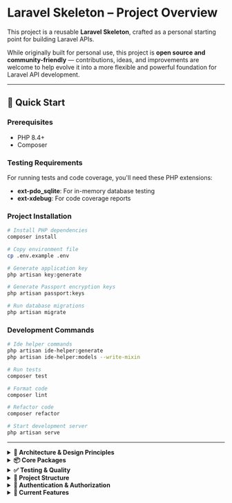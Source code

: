 # Laravel Skeleton – Project Overview

This project is a reusable **Laravel Skeleton**, crafted as a personal starting point for building Laravel APIs.

While originally built for personal use, this project is **open source and community-friendly** — contributions, ideas, and improvements are welcome to help evolve it into a more flexible and powerful foundation for Laravel API development.

---

## 🚀 Quick Start

### Prerequisites
- PHP 8.4+
- Composer

### Testing Requirements
For running tests and code coverage, you'll need these PHP extensions:
- **ext-pdo_sqlite**: For in-memory database testing
- **ext-xdebug**: For code coverage reports

### Project Installation
```bash
# Install PHP dependencies
composer install

# Copy environment file
cp .env.example .env

# Generate application key
php artisan key:generate

# Generate Passport encryption keys
php artisan passport:keys

# Run database migrations
php artisan migrate
```

### Development Commands
```bash
# Ide helper commands
php artisan ide-helper:generate
php artisan ide-helper:models --write-mixin

# Run tests
composer test

# Format code
composer lint

# Refactor code
composer refactor

# Start development server
php artisan serve
```

---

<details>
<summary><strong>🧱 Architecture & Design Principles</strong></summary>

### **Controller + Commands/Queries Pattern**
- **Controllers**: Thin coordination layer for HTTP requests
- **Commands**: DTOs for write operations (create, update) using Spatie Laravel Data
- **Queries**: DTOs for read operations (list, show) using Spatie Laravel Data
- **DTOs**: Data Transfer Objects for responses using Spatie Laravel Data

### **Authorization & Permissions**
- **UserPolicy**: Enforces access control based on user roles
- **Spatie Permission**: Role-based access control
- **Admin Bypass**: Admins bypass all authorization checks via `Gate::before` callback

### **Routes**
- API routes are defined in `routes/api.php` with v1 versioning
- Routes are RESTful, structured around resources (e.g., `/api/v1/users`)
- Each route delegates to controller methods, which use Commands/Queries for validation

## 🧩 Example: Users Resource
```php
use App\Http\Controllers\UserController;

Route::middleware('auth:api')->prefix('v1')->group(function () {
    Route::resource('users', UserController::class)->except(['create', 'edit']);
});
```

## 🧩 Example: UserController with Commands/Queries
```php
final readonly class UserController
{
    public function index(GetUsersQuery $query): JsonResponse
    {
        Gate::authorize('viewAny', User::class);
        
        $users = User::query()
            ->when($query->name, fn($q, $name) => $q->where('name', 'like', "%{$name}%"))
            ->when($query->email, fn($q, $email) => $q->where('email', 'like', "%{$email}%"))
            ->when($query->status, fn($q, $status) => $q->where('status', $status))
            ->paginate($query->per_page ?? 10, ['*'], 'page', $query->page ?? 1);

        return response()->json([
            ...UserDto::collect($users)->toArray(),
            'message' => __('Users fetched successfully'),
        ]);
    }

    public function store(CreateUserCommand $command): JsonResponse
    {
        Gate::authorize('create', User::class);
        
        $commandData = $command->toArray();
        $commandData['password'] = Hash::make($command->password);
        $user = User::create($commandData);
        
        return response()->json([
            'data' => UserDto::from($user),
            'message' => __('User created successfully'),
        ], 201);
    }
}
```

### **DTOs & Validation**
- **Commands**: Handle request validation for write operations using Spatie Laravel Data
- **Queries**: Handle request validation for read operations using Spatie Laravel Data  
- **DTOs**: Handle response serialization using Spatie Laravel Data
- All use Spatie Laravel Data for type safety and validation

## 🧩 Example: DTOs and Commands
```php
// CreateUserCommand - Request validation
final class CreateUserCommand extends Data
{
    public function __construct(
        public string $name,
        public string $email,
        public string $password,
        public UserStatus $status = UserStatus::ACTIVE,
    ) {}

    public static function rules(): array
    {
        return [
            'name' => ['required', 'string', 'max:255'],
            'email' => ['required', 'email', 'unique:users,email'],
            'password' => ['required', 'string', 'min:8', 'max:255'],
            'status' => ['required', new Enum(UserStatus::class)],
        ];
    }
}

// GetUsersQuery - Request validation with pagination
final class GetUsersQuery extends Data
{
    public function __construct(
        public ?string $name,
        public ?string $email,
        public ?UserStatus $status,
        public ?int $per_page = 10,
        public ?int $page = 1,
    ) {}

    public static function rules(): array
    {
        return [
            'name' => ['sometimes', 'required', 'string', 'max:255'],
            'email' => ['sometimes', 'required', 'email', 'exists:users,email'],
            'status' => ['sometimes', 'required', new Enum(UserStatus::class)],
            'per_page' => ['sometimes', 'required', 'integer', 'min:1', 'max:100'],
            'page' => ['sometimes', 'required', 'integer', 'min:1'],
        ];
    }
}

// UserDto - Response serialization
final class UserDto extends Data
{
    public function __construct(
        public int $id,
        public string $name,
        public string $email,
        public ?string $password,
        public UserStatus $status,
    ) {}
}
```

</details>

<details>
<summary><strong>📦 Core Packages</strong></summary>

### **Core Framework & Authentication**
- [`laravel/framework`](https://laravel.com/) – The Laravel framework
- [`laravel/passport`](https://github.com/laravel/passport) – OAuth2 server for API authentication
- [`spatie/laravel-permission`](https://github.com/spatie/laravel-permission) – Role and permission management

### **Data & Validation**
- [`spatie/laravel-data`](https://github.com/spatie/laravel-data) – Typed DTOs & transformers
- [`spatie/laravel-typescript-transformer`](https://github.com/spatie/laravel-typescript-transformer) – Generate TypeScript types from DTOs

### **Development & IDE Support**
- [`barryvdh/laravel-ide-helper`](https://github.com/barryvdh/laravel-ide-helper) – IDE autocompletion for models, facades etc.
- [`laravel/pint`](https://github.com/laravel/pint) – Opinionated code style formatting
- [`rector/rector`](https://github.com/rectorphp/rector) – Automated code refactoring

### **Testing & Quality**
- [`pestphp/pest`](https://pestphp.com/) – Modern testing framework
- [`larastan/larastan`](https://github.com/larastan/larastan) – Static analysis for Laravel
- [`pestphp/pest-plugin-type-coverage`](https://github.com/pestphp/pest-plugin-type-coverage) – Type coverage analysis

### **Monitoring & Health**
- [`spatie/laravel-health`](https://github.com/spatie/laravel-health) – Health and system checks

### **Frontend Tools**
Although this project is primarily intended to serve as an API, I’ve included Prettier just in case — it doesn’t hurt to have clean code. 🙂
- [`vite`](https://vitejs.dev/) – Frontend build tool
- [`tailwindcss`](https://tailwindcss.com/) – Utility-first CSS framework
- [`prettier`](https://prettier.io/) – Code formatter

</details>

<details>
<summary><strong>✅ Testing & Quality</strong></summary>

### **Testing Framework**
- **Pest** – Modern testing framework with expressive syntax
- **In-Memory Database** – SQLite `:memory:` for fast, isolated tests
- **Seeders** – Database seeding for consistent test data
- **Factories** – Model factories for test data generation

### **Architecture Tests**
- **PHP Architecture Tests** – Ensures code follows architectural principles
- **Strict Types** – Enforces strict typing throughout the application
- **Documentation** – Requires proper PHPDoc annotations
- **Code Quality** – Prevents use of debugging functions in production code

### **Test Structure**
```php
describe('User Controller - Admin Users', function () {
    beforeEach(function () {
        $this->seed(DatabaseSeeder::class);
        $this->admin = User::where('name', 'admin')->first();
        $this->user = User::factory()->create(['name' => 'Normal User']);
        $this->user->assignRole('user');
        $this->actingAs($this->admin, 'api');
    });
    
    // Admin tests...
});

describe('User Controller - Normal Users', function () {
    beforeEach(function () {
        $this->seed(DatabaseSeeder::class);
        $this->admin = User::where('name', 'admin')->first();
        $this->user = User::factory()->create(['name' => 'Normal User']);
        $this->user->assignRole('user');
        $this->actingAs($this->user, 'api');
    });
    
    // Normal user tests...
});
```

### **Test Coverage**
- **94 tests** covering all CRUD operations and architecture principles
- **381 assertions** ensuring comprehensive coverage
- **100% type coverage** across all classes
- **Authorization testing** for both admin and normal users
- **Validation testing** for all input fields
- **Error handling** (404, 403, 422 status codes)
- **Architecture compliance** testing
- **Unit tests** for UserStatus enum and UserPolicy

</details>

<details>
<summary><strong>📂 Project Structure</strong></summary>

```bash
app/
├── Commands/...................... # Request DTOs for write operations
│   ├── CreateUserCommand.php
│   └── UpdateUserCommand.php
│
├── Queries/....................... # Request DTOs for read operations
│   └── GetUsersQuery.php
│
├── DTOs/.......................... # Response DTOs
│   └── UserDto.php
│
├── Enums/......................... # Enum classes
│   └── UserStatus.php
│
├── Http/
│   ├── Controllers/............... # Thin coordination layer
│   │   └── UserController.php
│   └── Policies/.................. # Authorization policies
│       └── UserPolicy.php
│
├── Models/......................... # Eloquent models
│   └── User.php
│
├── Providers/..................... # Service providers
│   └── AppServiceProvider.php
│
database/
├── factories/..................... # Model factories
│   └── UserFactory.php
├── migrations/.................... # Database migrations
│   ├── *_create_users_table.php
│   ├── *_add_status_to_users_table.php
│   ├── *_create_permission_tables.php
│   └── *_create_oauth_*.php
└── seeders/....................... # Database seeders
    ├── DatabaseSeeder.php
    ├── RoleSeeder.php
    └── UserSeeder.php
│
tests/
├── Feature/....................... # Feature tests
│   └── UserControllerTest.php
└── Unit/.......................... # Unit tests
    ├── ArchitectureTest.php
    ├── UserPolicyTest.php
    └── UserStatusTest.php
```

</details>

<details>
<summary><strong>🔐 Authentication & Authorization</strong></summary>

### **OAuth2 with Passport**
- API authentication using Laravel Passport
- Token-based authentication for API requests
- Secure token management and revocation

### **Role-Based Access Control**
- **Admin Role**: Full access to all resources
- **User Role**: Restricted access based on UserPolicy
- **Policy Enforcement**: Automatic authorization checks

### **UserPolicy Rules**
```php
class UserPolicy
{
    public function viewAny(User $user): bool { return false; }
    public function view(User $user, User $model): bool { return $user->id === $model->id; }
    public function create(User $user): bool { return false; }
    public function update(User $user, User $model): bool { return $user->id === $model->id; }
    public function delete(User $user, User $model): bool { return false; }
}
```

</details>

<details>
<summary><strong>🎯 Current Features</strong></summary>

### **User Management**
- ✅ Complete CRUD operations for users
- ✅ Role-based access control
- ✅ User status management (Active, Inactive, Suspended, Pending)
- ✅ Email and password validation
- ✅ Filtering by name, email, and status
- ✅ Pagination support (configurable per_page and page parameters)

### **API Endpoints**
- `GET /api/v1/users` - List users with filtering and pagination (admin only)
- `GET /api/v1/users/{id}` - Show user (own profile or admin)
- `POST /api/v1/users` - Create user (admin only)
- `PUT /api/v1/users/{id}` - Update user (own profile or admin)
- `DELETE /api/v1/users/{id}` - Delete user (admin only)
- `GET /api/v1/user` - Get current authenticated user

### **Query Parameters**
- `name` - Filter users by name (partial match)
- `email` - Filter users by email (exact match)
- `status` - Filter users by status (Active, Inactive, Suspended, Pending)
- `per_page` - Number of items per page (1-100, default: 10)
- `page` - Page number (default: 1)

### **Testing**
- ✅ Comprehensive test coverage (94 tests, 381 assertions)
- ✅ 100% type coverage across all classes
- ✅ Admin and normal user scenarios
- ✅ Authorization testing
- ✅ Validation testing
- ✅ Error handling testing
- ✅ Architecture compliance testing
- ✅ Unit tests for UserStatus enum and UserPolicy

### **Code Quality**
- ✅ Strict typing throughout the application
- ✅ Automated code formatting with Laravel Pint
- ✅ Static analysis with Larastan
- ✅ Automated refactoring with Rector
- ✅ Prettier formatting for frontend assets

</details>